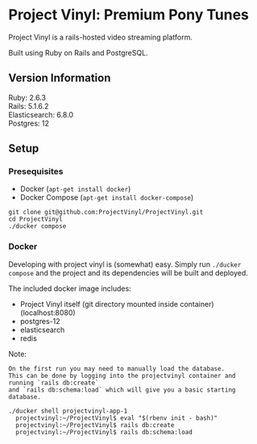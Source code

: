 # Project Vinyl: Premium Pony Tunes

Project Vinyl is a rails-hosted video streaming platform.

Built using Ruby on Rails and PostgreSQL.

## Version Information
Ruby: 2.6.3 \
Rails: 5.1.6.2 \
Elasticsearch: 6.8.0 \
Postgres: 12

## Setup

### Presequisites

 - Docker (`apt-get install docker`)
 - Docker Compose (`apt-get install docker-compose`)

```
git clone git@github.com:ProjectVinyl/ProjectVinyl.git
cd ProjectVinyl
./ducker compose
```

### Docker

Developing with project vinyl is (somewhat) easy.
Simply run `./ducker compose` and the project and its dependencies will be built and deployed.

The included docker image includes:
 - Project Vinyl itself (git directory mounted inside container) (localhost:8080)
 - postgres-12
 - elasticsearch
 - redis

Note:

    On the first run you may need to manually load the database.
    This can be done by logging into the projectvinyl container and running `rails db:create`
    and `rails db:schema:load` which will give you a basic starting database.

    ./ducker shell projectvinyl-app-1
      projectvinyl:~/ProjectVinyl$ eval "$(rbenv init - bash)"
      projectvinyl:~/ProjectVinyl$ rails db:create
      projectvinyl:~/ProjectVinyl$ rails db:schema:load

